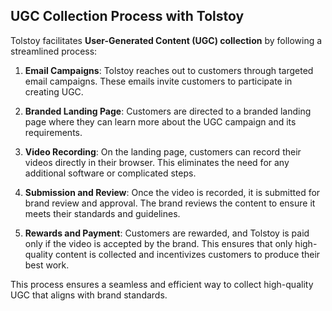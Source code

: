 ## UGC Collection Process with Tolstoy

Tolstoy facilitates **User-Generated Content (UGC) collection** by following a streamlined process:

1. **Email Campaigns**: Tolstoy reaches out to customers through targeted email campaigns. These emails invite customers to participate in creating UGC.

2. **Branded Landing Page**: Customers are directed to a branded landing page where they can learn more about the UGC campaign and its requirements.

3. **Video Recording**: On the landing page, customers can record their videos directly in their browser. This eliminates the need for any additional software or complicated steps.

4. **Submission and Review**: Once the video is recorded, it is submitted for brand review and approval. The brand reviews the content to ensure it meets their standards and guidelines.

5. **Rewards and Payment**: Customers are rewarded, and Tolstoy is paid only if the video is accepted by the brand. This ensures that only high-quality content is collected and incentivizes customers to produce their best work.

This process ensures a seamless and efficient way to collect high-quality UGC that aligns with brand standards.